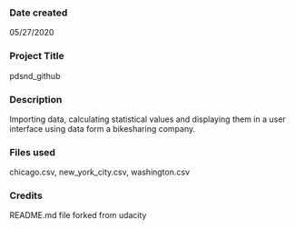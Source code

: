 ### Date created
05/27/2020

### Project Title
pdsnd_github

### Description
Importing data, calculating statistical values and displaying them in a user interface using data form a bikesharing company.

### Files used
chicago.csv, new_york_city.csv, washington.csv

### Credits
README.md file forked from udacity
